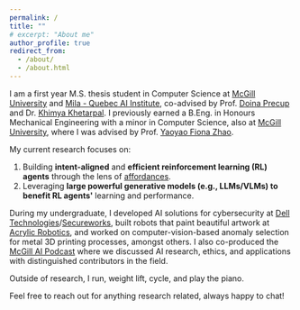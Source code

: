 ```yaml
---
permalink: /
title: ""
# excerpt: "About me"
author_profile: true
redirect_from: 
  - /about/
  - /about.html
---
```


I am a first year M.S. thesis student in Computer Science at [McGill University](https://www.mcgill.ca) and [Mila - Quebec AI Institute](https://mila.quebec/en/), co-advised by Prof. [Doina Precup](https://cs.mcgill.ca/~dprecup/) and Dr. [Khimya Khetarpal](https://kkhetarpal.github.io). I previously earned a B.Eng. in Honours Mechanical Engineering with a minor in Computer Science, also at [McGill University](https://www.mcgill.ca), where I was advised by Prof. [Yaoyao Fiona Zhao](https://www.mcgill.ca/mecheng/yaoyao-zhao). 

My current research focuses on:
1. Building **intent-aligned** and **efficient reinforcement learning (RL) agents** through the lens of [affordances](https://en.wikipedia.org/wiki/Affordance).
2. Leveraging **large powerful generative models (e.g., LLMs/VLMs) to benefit RL agents'** learning and performance. 

During my undergraduate, I developed AI solutions for cybersecurity at [Dell Technologies](https://www.dell.com/en-ca)/[Secureworks](https://www.secureworks.com), built robots that paint beautiful artwork at [Acrylic Robotics](https://www.acrylicrobotics.ca), and worked on computer-vision-based anomaly selection for metal 3D printing processes, amongst others. I also co-produced the [McGill AI Podcast](https://www.buzzsprout.com/1832809) where we discussed AI research, ethics, and applications with distinguished contributors in the field. 

Outside of research, I run, weight lift, cycle, and play the piano.

Feel free to reach out for anything research related, always happy to chat!
